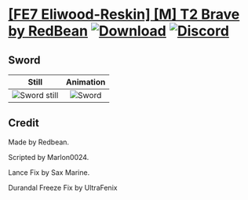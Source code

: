 # [\[FE7 Eliwood-Reskin\] \[M\] T2 Brave by RedBean](./) [![Download](https://img.shields.io/badge/Download--red?style=social&logo=github)](https://minhaskamal.github.io/DownGit/#/home?url=https://github.com/Klokinator/FE-Repo/tree/main/Battle%20Animations%2FLords%20-%20Vanilla%20and%20Custom%2F%5BFE7%20Eliwood-Reskin%5D%20%5BM%5D%20T2%20Brave%20by%20RedBean%2F1.%20Sword) [![Discord](https://img.shields.io/badge/Discord--blue?style=social&logo=discord)](https://discord.gg/C7VNGnyTPA)

## Sword

| Still | Animation |
| :---: | :-------: |
| ![Sword still](./Sword_000.png) | ![Sword](./Sword.gif) |

## Credit

Made by Redbean.

Scripted by Marlon0024.

Lance Fix by Sax Marine.

Durandal Freeze Fix by UltraFenix
